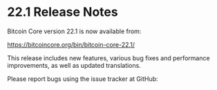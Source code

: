 22.1 Release Notes
==================

Bitcoin Core version 22.1 is now available from:

  <https://bitcoincore.org/bin/bitcoin-core-22.1/>

This release includes new features, various bug fixes and performance
improvements, as well as updated translations.

Please report bugs using the issue tracker at GitHub:

